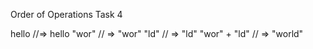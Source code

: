Order of Operations Task 4

hello
//=> hello
"wor"
// => "wor"
"ld"
// => "ld"
"wor" + "ld"
// => "world"